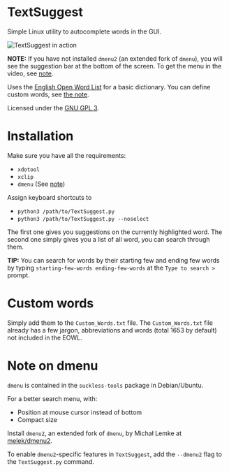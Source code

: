 # TextSuggest

Simple Linux utility to autocomplete words in the GUI.

![TextSuggest in action](http://i.imgur.com/nG5JAuA.gif)

**NOTE:** If you have not installed `dmenu2` (an extended fork of `dmenu`), you will see the suggestion bar at the bottom of the screen. To get the menu in the video, see [note](#note-on-dmenu).

Uses the [English Open Word List](http://dreamsteep.com/projects/the-english-open-word-list.html) for a basic dictionary. You can define custom words, see [the note](#custom-words).

Licensed under the [GNU GPL 3](https://www.gnu.org/licenses/gpl.txt).

# Installation

Make sure you have all the requirements:

 - `xdotool`
 - `xclip`
 - `dmenu` (See [note](#note-on-dmenu))

Assign keyboard shortcuts to

- `python3 /path/to/TextSuggest.py`
- `python3 /path/to/TextSuggest.py --noselect`

The first one gives you suggestions on the currently highlighted word.
The second one simply gives you a list of all word, you can search through them.

**TIP:** You can search for words by their starting few and ending few words by
typing `starting-few-words ending-few-words` at the `Type to search >` prompt.

# Custom words

Simply add them to the `Custom_Words.txt` file. The `Custom_Words.txt` file already has a
few jargon, abbreviations and words (total 1653 by default) not included in the EOWL.

# Note on dmenu

`dmenu` is contained in the `suckless-tools` package in Debian/Ubuntu.

For a better search menu, with:

- Position at mouse cursor instead of bottom
- Compact size

Install `dmenu2`, an extended fork of `dmenu`, by Michał Lemke at [melek/dmenu2](https://bitbucket.org/melek/dmenu2).

To enable `dmenu2`-specific features in `TextSuggest`, add the `--dmenu2` flag to the `TextSuggest.py` command.
